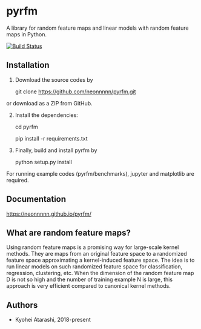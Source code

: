 # pyrfm
A library for random feature maps and linear models with random feature maps in Python.

[![Build Status](https://travis-ci.org/neonnnnn/pyrfm.svg?branch=master)](https://travis-ci.org/neonnnnn/pyrfm)

## Installation
 1. Download the source codes by


    git clone https://github.com/neonnnnn/pyrfm.git

  or download as a ZIP from GitHub.

 2. Install the dependencies:


    cd pyrfm

    pip install -r requirements.txt

 3. Finally, build and install pyrfm by


    python setup.py install

For running example codes (pyrfm/benchmarks), jupyter and matplotlib are required.

## Documentation
https://neonnnnn.github.io/pyrfm/

## What are random feature maps?
Using random feature maps is a promising way for large-scale kernel methods.
They are maps from an original feature space to a randomized feature space 
approximating a kernel-induced feature space.
The idea is to run linear models on such randomized feature space for 
classification, regression, clustering, etc.
When the dimension of the random feature map D is not so high and the number of
training example N is large, this approach is very efficient compared to 
canonical kernel methods.

## Authors
 - Kyohei Atarashi, 2018-present
